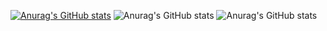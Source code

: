 [![Anurag's GitHub stats](https://github-readme-stats.vercel.app/api?username=caizilong2019)](https://github.com/anuraghazra/github-readme-stats)
![Anurag's GitHub stats](https://github-readme-stats.vercel.app/api?username=caizilong2019&count_private=true)
![Anurag's GitHub stats](https://github-readme-stats.vercel.app/api?username=caizilong2019&show_icons=true&theme=gruvbox)
